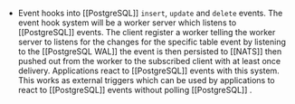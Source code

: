 - Event hooks into [[PostgreSQL]] `insert`, `update` and `delete` events. The event hook system will be a worker server which listens to [[PostgreSQL]] events. The client register a worker telling the worker server to listens for the changes for the specific table event by listening to the [[PostgreSQL WAL]] the event is then persisted to [[NATS]] then pushed out from the worker to the subscribed client with at least once delivery. Applications react to [[PostgreSQL]] events with this system. This works as external triggers which can be used by applications to react to [[PostgreSQL]] events without polling [[PostgreSQL]] .
